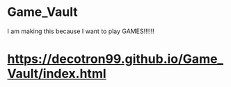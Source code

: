 # Game_Vault
I am making this because I want to play GAMES!!!!!!

# https://decotron99.github.io/Game_Vault/index.html
